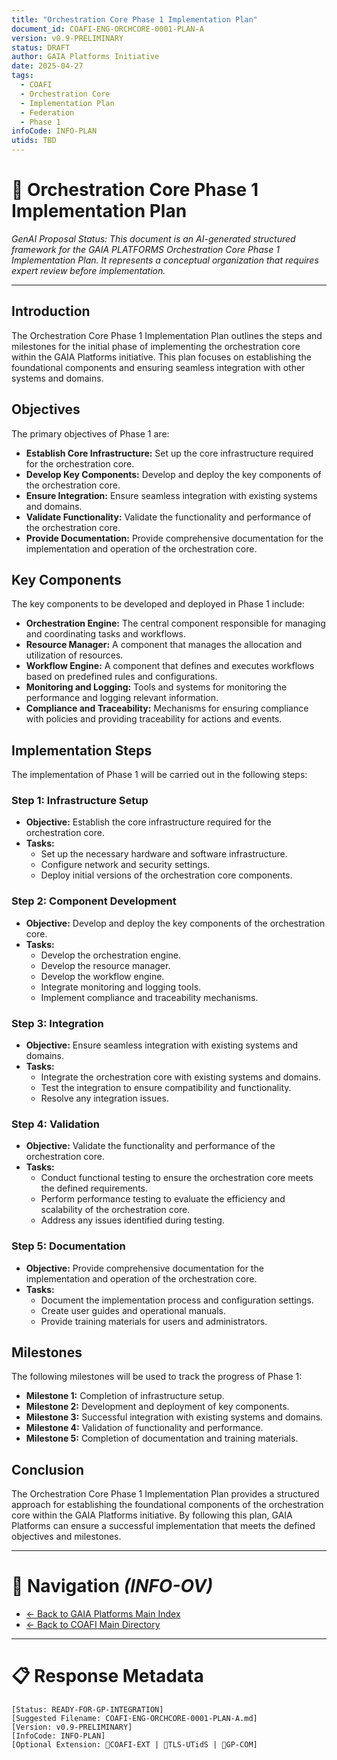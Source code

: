 ```yaml
---
title: "Orchestration Core Phase 1 Implementation Plan"
document_id: COAFI-ENG-ORCHCORE-0001-PLAN-A
version: v0.9-PRELIMINARY
status: DRAFT
author: GAIA Platforms Initiative
date: 2025-04-27
tags:
  - COAFI
  - Orchestration Core
  - Implementation Plan
  - Federation
  - Phase 1
infoCode: INFO-PLAN
utids: TBD
---
```


# 📜 Orchestration Core Phase 1 Implementation Plan

*GenAI Proposal Status: This document is an AI-generated structured framework for the GAIA PLATFORMS Orchestration Core Phase 1 Implementation Plan. It represents a conceptual organization that requires expert review before implementation.*

---

## Introduction

The Orchestration Core Phase 1 Implementation Plan outlines the steps and milestones for the initial phase of implementing the orchestration core within the GAIA Platforms initiative. This plan focuses on establishing the foundational components and ensuring seamless integration with other systems and domains.

## Objectives

The primary objectives of Phase 1 are:

- **Establish Core Infrastructure:** Set up the core infrastructure required for the orchestration core.
- **Develop Key Components:** Develop and deploy the key components of the orchestration core.
- **Ensure Integration:** Ensure seamless integration with existing systems and domains.
- **Validate Functionality:** Validate the functionality and performance of the orchestration core.
- **Provide Documentation:** Provide comprehensive documentation for the implementation and operation of the orchestration core.

## Key Components

The key components to be developed and deployed in Phase 1 include:

- **Orchestration Engine:** The central component responsible for managing and coordinating tasks and workflows.
- **Resource Manager:** A component that manages the allocation and utilization of resources.
- **Workflow Engine:** A component that defines and executes workflows based on predefined rules and configurations.
- **Monitoring and Logging:** Tools and systems for monitoring the performance and logging relevant information.
- **Compliance and Traceability:** Mechanisms for ensuring compliance with policies and providing traceability for actions and events.

## Implementation Steps

The implementation of Phase 1 will be carried out in the following steps:

### Step 1: Infrastructure Setup

- **Objective:** Establish the core infrastructure required for the orchestration core.
- **Tasks:**
  - Set up the necessary hardware and software infrastructure.
  - Configure network and security settings.
  - Deploy initial versions of the orchestration core components.

### Step 2: Component Development

- **Objective:** Develop and deploy the key components of the orchestration core.
- **Tasks:**
  - Develop the orchestration engine.
  - Develop the resource manager.
  - Develop the workflow engine.
  - Integrate monitoring and logging tools.
  - Implement compliance and traceability mechanisms.

### Step 3: Integration

- **Objective:** Ensure seamless integration with existing systems and domains.
- **Tasks:**
  - Integrate the orchestration core with existing systems and domains.
  - Test the integration to ensure compatibility and functionality.
  - Resolve any integration issues.

### Step 4: Validation

- **Objective:** Validate the functionality and performance of the orchestration core.
- **Tasks:**
  - Conduct functional testing to ensure the orchestration core meets the defined requirements.
  - Perform performance testing to evaluate the efficiency and scalability of the orchestration core.
  - Address any issues identified during testing.

### Step 5: Documentation

- **Objective:** Provide comprehensive documentation for the implementation and operation of the orchestration core.
- **Tasks:**
  - Document the implementation process and configuration settings.
  - Create user guides and operational manuals.
  - Provide training materials for users and administrators.

## Milestones

The following milestones will be used to track the progress of Phase 1:

- **Milestone 1:** Completion of infrastructure setup.
- **Milestone 2:** Development and deployment of key components.
- **Milestone 3:** Successful integration with existing systems and domains.
- **Milestone 4:** Validation of functionality and performance.
- **Milestone 5:** Completion of documentation and training materials.

## Conclusion

The Orchestration Core Phase 1 Implementation Plan provides a structured approach for establishing the foundational components of the orchestration core within the GAIA Platforms initiative. By following this plan, GAIA Platforms can ensure a successful implementation that meets the defined objectives and milestones.

---

# 🧭 Navigation *(INFO-OV)*
- [← Back to GAIA Platforms Main Index](../../README.md)
- [← Back to COAFI Main Directory](../README.md)

---

# 📋 Response Metadata
```plaintext
[Status: READY-FOR-GP-INTEGRATION]
[Suggested Filename: COAFI-ENG-ORCHCORE-0001-PLAN-A.md]
[Version: v0.9-PRELIMINARY]
[InfoCode: INFO-PLAN]
[Optional Extension: 🔹COAFI-EXT | 🔹TLS-UTidS | 🔹GP-COM]
```
